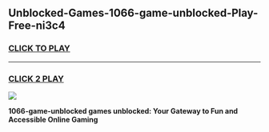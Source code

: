 
## Unblocked-Games-1066-game-unblocked-Play-Free-ni3c4
<h3>
<a href="https://premium76.site?title=1066-game-unblocked&ref=18A">CLICK TO PLAY</a></h3>
<hr>

<h3>
<a href="https://premium76.site?title=1066-game-unblocked&ref=18A">CLICK 2 PLAY</a>
  
</h3>

<a href="https://premium76.site?title=1066-game-unblocked&ref=18A"><img src="https://clearcache.store/games.png"></a>


**1066-game-unblocked games unblocked: Your Gateway to Fun and Accessible Online Gaming**
